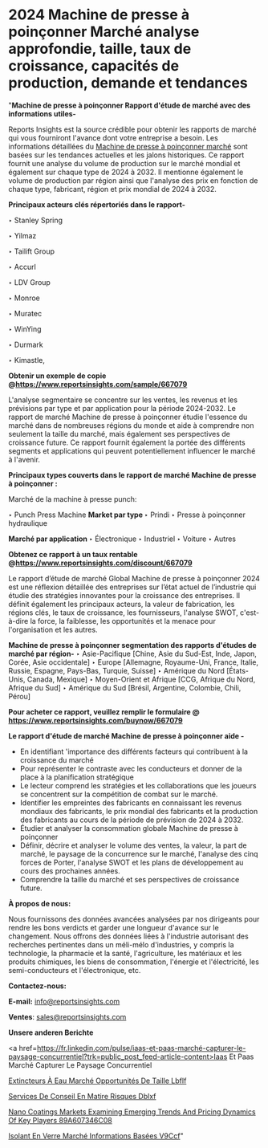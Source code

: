 # 2024 Machine de presse à poinçonner Marché analyse approfondie, taille, taux de croissance, capacités de production, demande et tendances

"<strong>Machine de presse à poinçonner Rapport d'étude de marché avec des informations utiles-</strong>

Reports Insights est la source crédible pour obtenir les rapports de marché qui vous fourniront l'avance dont votre entreprise a besoin. Les informations détaillées du <a href=https://www.reportsinsights.com/sample/667079>Machine de presse à poinçonner marché</a> sont basées sur les tendances actuelles et les jalons historiques. Ce rapport fournit une analyse du volume de production sur le marché mondial et également sur chaque type de 2024 à 2032. Il mentionne également le volume de production par région ainsi que l'analyse des prix en fonction de chaque type, fabricant, région et prix mondial de 2024 à 2032.

<b>Principaux acteurs clés répertoriés dans le rapport-</b>

‣ Stanley Spring

‣ Yilmaz

‣ Tailift Group

‣ Accurl

‣ LDV Group

‣ Monroe

‣ Muratec

‣ WinYing

‣ Durmark

‣ Kimastle,

<strong><b>Obtenir un exemple de copie @</b></strong><a href=https://www.reportsinsights.com/sample/667079><strong><b>https://www.reportsinsights.com/sample/667079</b></strong></a>

L'analyse segmentaire se concentre sur les ventes, les revenus et les prévisions par type et par application pour la période 2024-2032. Le rapport de marché Machine de presse à poinçonner étudie l'essence du marché dans de nombreuses régions du monde et aide à comprendre non seulement la taille du marché, mais également ses perspectives de croissance future. Ce rapport fournit également la portée des différents segments et applications qui peuvent potentiellement influencer le marché à l'avenir.

<strong>Principaux types couverts dans le rapport de marché Machine de presse à poinçonner :</strong>

Marché de la machine à presse punch:

‣  Punch Press Machine <strong> Market <strong> par type </strong> </strong>
‣ Prindi
‣ Presse à poinçonner hydraulique

<strong>Marché par application </strong>
‣ Électronique
‣ Industriel
‣ Voiture
‣ Autres

<strong><b>Obtenez ce rapport à un taux rentable @</b></strong><a href=https://www.reportsinsights.com/discount/667079><strong><b>https://www.reportsinsights.com/discount/667079</b></strong></a>

Le rapport d’étude de marché Global Machine de presse à poinçonner 2024 est une réflexion détaillée des entreprises sur l’état actuel de l’industrie qui étudie des stratégies innovantes pour la croissance des entreprises. Il définit également les principaux acteurs, la valeur de fabrication, les régions clés, le taux de croissance, les fournisseurs, l'analyse SWOT, c'est-à-dire la force, la faiblesse, les opportunités et la menace pour l'organisation et les autres.

<strong>Machine de presse à poinçonner segmentation des rapports d'études de marché par région-</strong>
‣ Asie-Pacifique [Chine, Asie du Sud-Est, Inde, Japon, Corée, Asie occidentale]
‣ Europe [Allemagne, Royaume-Uni, France, Italie, Russie, Espagne, Pays-Bas, Turquie, Suisse]
‣ Amérique du Nord [États-Unis, Canada, Mexique]
‣ Moyen-Orient et Afrique [CCG, Afrique du Nord, Afrique du Sud]
‣ Amérique du Sud [Brésil, Argentine, Colombie, Chili, Pérou]

<strong>Pour acheter ce rapport, veuillez remplir le formulaire @   <a href=https://www.reportsinsights.com/buynow/667079>https://www.reportsinsights.com/buynow/667079</a></strong>

<strong>Le rapport d'étude de marché Machine de presse à poinçonner aide -</strong>
<ul>
  <li>En identifiant 'importance des différents facteurs qui contribuent à la croissance du marché</li>
  <li>Pour représenter le contraste avec les conducteurs et donner de la place à la planification stratégique</li>
  <li>Le lecteur comprend les stratégies et les collaborations que les joueurs se concentrent sur la compétition de combat sur le marché.</li>
  <li>Identifier les empreintes des fabricants en connaissant les revenus mondiaux des fabricants, le prix mondial des fabricants et la production des fabricants au cours de la période de prévision de 2024 à 2032.</li>
  <li>Étudier et analyser la consommation globale Machine de presse à poinçonner</li>
  <li>Définir, décrire et analyser le volume des ventes, la valeur, la part de marché, le paysage de la concurrence sur le marché, l'analyse des cinq forces de Porter, l'analyse SWOT et les plans de développement au cours des prochaines années.</li>
  <li>Comprendre la taille du marché et ses perspectives de croissance future.</li>
</ul>
<strong>À propos de nous:</strong>

Nous fournissons des données avancées analysées par nos dirigeants pour rendre les bons verdicts et garder une longueur d'avance sur le changement. Nous offrons des données liées à l'industrie autorisant des recherches pertinentes dans un méli-mélo d'industries, y compris la technologie, la pharmacie et la santé, l'agriculture, les matériaux et les produits chimiques, les biens de consommation, l'énergie et l'électricité, les semi-conducteurs et l'électronique, etc.

<strong>Contactez-nous:</strong>

<strong>E-mail:</strong> <a href=mailto:info@reportsinsights.com>info@reportsinsights.com</a>

<strong>Ventes</strong>: <a href=mailto:sales@reportsinsights.com>sales@reportsinsights.com</a>

<strong>Unsere anderen Berichte</strong>

<a href=https://fr.linkedin.com/pulse/iaas-et-paas-marché-capturer-le-paysage-concurrentiel?trk=public_post_feed-article-content>Iaas Et Paas Marché Capturer Le Paysage Concurrentiel</a>

<a href=https://fr.linkedin.com/pulse/extincteurs-à-eau-marché-opportunités-de-taille-lbflf/>Extincteurs À Eau Marché Opportunités De Taille Lbflf</a>

<a href=https://www.linkedin.com/pulse/services-de-conseil-en-mati%C3%A8re-risques-dblxf/>Services De Conseil En Matire Risques Dblxf</a>

<a href=https://medium.com/@amanmandal1286/nano-coatings-markets-examining-emerging-trends-and-pricing-dynamics-of-key-players-89a607346c08>Nano Coatings Markets Examining Emerging Trends And Pricing Dynamics Of Key Players 89A607346C08</a>

<a href=https://fr.linkedin.com/pulse/isolant-en-verre-marché-informations-basées-v9ccf/>Isolant En Verre Marché Informations Basées V9Ccf</a>"
